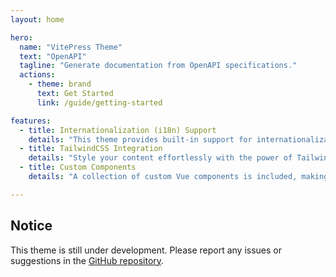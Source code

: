 ```yaml
---
layout: home

hero:
  name: "VitePress Theme"
  text: "OpenAPI"
  tagline: "Generate documentation from OpenAPI specifications."
  actions:
    - theme: brand
      text: Get Started
      link: /guide/getting-started

features:
  - title: Internationalization (i18n) Support
    details: "This theme provides built-in support for internationalization using VueI18n. Easily configure multiple languages for your documentation."
  - title: TailwindCSS Integration
    details: "Style your content effortlessly with the power of TailwindCSS, which is seamlessly integrated into the theme."
  - title: Custom Components
    details: "A collection of custom Vue components is included, making it easy to extend and customize your documentation."

---
```


## Notice

This theme is still under development. Please report any issues or suggestions in the [GitHub repository](https://github.com/enzonotario/vitepress-theme-openapi/issues).
